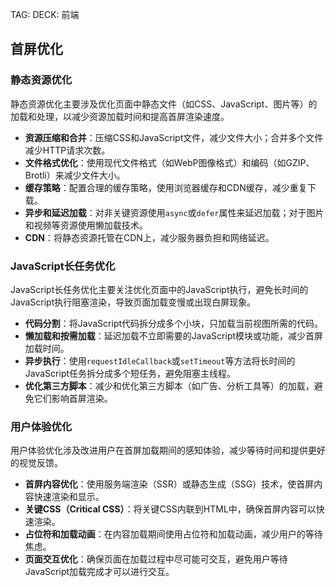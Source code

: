 
TAG: 
DECK: 前端
## 首屏优化

### **静态资源优化**

静态资源优化主要涉及优化页面中静态文件（如CSS、JavaScript、图片等）的加载和处理，以减少资源加载时间和提高首屏渲染速度。
- **资源压缩和合并**：压缩CSS和JavaScript文件，减少文件大小；合并多个文件减少HTTP请求次数。
- **文件格式优化**：使用现代文件格式（如WebP图像格式）和编码（如GZIP、Brotli）来减少文件大小。
- **缓存策略**：配置合理的缓存策略，使用浏览器缓存和CDN缓存，减少重复下载。
- **异步和延迟加载**：对非关键资源使用`async`或`defer`属性来延迟加载；对于图片和视频等资源使用懒加载技术。
- **CDN**：将静态资源托管在CDN上，减少服务器负担和网络延迟。

### **JavaScript长任务优化**

JavaScript长任务优化主要关注优化页面中的JavaScript执行，避免长时间的JavaScript执行阻塞渲染，导致页面加载变慢或出现白屏现象。
- **代码分割**：将JavaScript代码拆分成多个小块，只加载当前视图所需的代码。
- **懒加载和按需加载**：延迟加载不立即需要的JavaScript模块或功能，减少首屏加载时间。
- **异步执行**：使用`requestIdleCallback`或`setTimeout`等方法将长时间的JavaScript任务拆分成多个短任务，避免阻塞主线程。
- **优化第三方脚本**：减少和优化第三方脚本（如广告、分析工具等）的加载，避免它们影响首屏渲染。

### **用户体验优化**

用户体验优化涉及改进用户在首屏加载期间的感知体验，减少等待时间和提供更好的视觉反馈。
- **首屏内容优化**：使用服务端渲染（SSR）或静态生成（SSG）技术，使首屏内容快速渲染和显示。
- **关键CSS（Critical CSS）**：将关键CSS内联到HTML中，确保首屏内容可以快速渲染。
- **占位符和加载动画**：在内容加载期间使用占位符和加载动画，减少用户的等待焦虑。
- **页面交互优化**：确保页面在加载过程中尽可能可交互，避免用户等待JavaScript加载完成才可以进行交互。